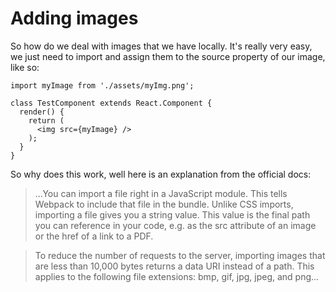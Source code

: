 # Adding images

So how do we deal with images that we have locally. It's really very easy, we just need to import and assign them to the source property of our image, like so:

```
import myImage from './assets/myImg.png';

class TestComponent extends React.Component {
  render() {
    return (
      <img src={myImage} />
    );
  }
}
```

So why does this work, well here is an explanation from the official docs:

>...You can import a file right in a JavaScript module. This tells Webpack to include that file in the bundle. Unlike CSS imports, importing a file gives you a string value. This value is the final path you can reference in your code, e.g. as the src attribute of an image or the href of a link to a PDF.

> To reduce the number of requests to the server, importing images that are less than 10,000 bytes returns a data URI instead of a path. This applies to the following file extensions: bmp, gif, jpg, jpeg, and png...
